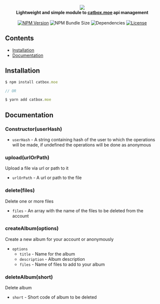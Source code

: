 <p align="center">
    <img src="https://files.catbox.moe/imhw87.png"><br>
    <b>Lightweight and simple module to <a href="https://catbox.moe/">catbox.moe</a> api management</b>
    <br><br>
    <a href="https://npmjs.com/package/catbox.moe"><img src="https://img.shields.io/npm/v/catbox.moe?style=flat-square" alt="NPM Version"></a>
    <img src="https://img.shields.io/bundlephobia/min/catbox.moe?style=flat-square" alt="NPM Bundle Size">
    <img src="https://img.shields.io/david/tenasatupitsyn/node-catbox?style=flat-square" alt="Dependencies">
    <a href="https://github.com/tenasatupitsyn/node-catbox/blob/master/LICENSE"><img src="https://img.shields.io/github/license/tenasatupitsyn/node-catbox?style=flat-square" alt="License"></a>
</p>

## Contents

- [Installation](#installation)
- [Documentation](#documentation)

## Installation

```js
$ npm install catbox.moe

// OR

$ yarn add catbox.moe
```

## Documentation

### Constructor(userHash)

- `userHash` - A string containing hash of the user to which the operations will be made, if undefined the operations will be done as anonymous

### upload(urlOrPath)
Upload a file via url or path to it

- `urlOrPath` - A url or path to the file

### delete(files)
Delete one or more files

- `files` - An array with the name of the files to be deleted from the account

### createAlbum(options)
Create a new album for your account or anonymously

- `options`
	- `title` - Name for the album
	- `description` - Album description
	- `files` - Name of files to add to your album

### deleteAlbum(short)
Delete album

- `short` - Short code of album to be deleted